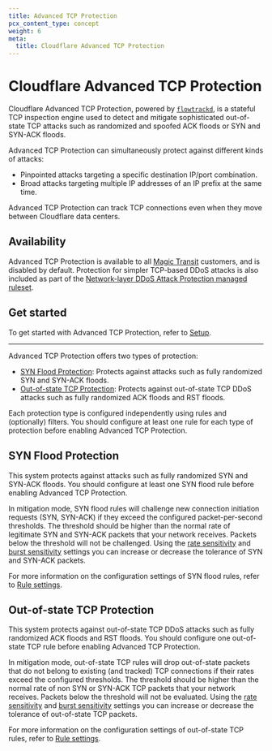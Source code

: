 ```yaml
---
title: Advanced TCP Protection
pcx_content_type: concept
weight: 6
meta:
  title: Cloudflare Advanced TCP Protection
---
```


# Cloudflare Advanced TCP Protection

Cloudflare Advanced TCP Protection, powered by [`flowtrackd`](https://blog.cloudflare.com/announcing-flowtrackd/), is a stateful TCP inspection engine used to detect and mitigate sophisticated out-of-state TCP attacks such as randomized and spoofed ACK floods or SYN and SYN-ACK floods.

Advanced TCP Protection can simultaneously protect against different kinds of attacks:
* Pinpointed attacks targeting a specific destination IP/port combination.
* Broad attacks targeting multiple IP addresses of an IP prefix at the same time.

Advanced TCP Protection can track TCP connections even when they move between Cloudflare data centers.

## Availability

Advanced TCP Protection is available to all [Magic Transit](/magic-transit/) customers, and is disabled by default. Protection for simpler TCP-based DDoS attacks is also included as part of the [Network-layer DDoS Attack Protection managed ruleset](/ddos-protection/managed-rulesets/network/).

## Get started

To get started with Advanced TCP Protection, refer to [Setup](/ddos-protection/tcp-protection/setup/).

---

Advanced TCP Protection offers two types of protection:

* [SYN Flood Protection](#syn-flood-protection): Protects against attacks such as fully randomized SYN and SYN-ACK floods.
* [Out-of-state TCP Protection](#out-of-state-tcp-protection): Protects against out-of-state TCP DDoS attacks such as fully randomized ACK floods and RST floods.

Each protection type is configured independently using rules and (optionally) filters. You should configure at least one rule for each type of protection before enabling Advanced TCP Protection.

## SYN Flood Protection

This system protects against attacks such as fully randomized SYN and SYN-ACK floods. You should configure at least one SYN flood rule before enabling Advanced TCP Protection.

In mitigation mode, SYN flood rules will challenge new connection initiation requests (SYN, SYN-ACK) if they exceed the configured packet-per-second thresholds. The threshold should be higher than the normal rate of legitimate SYN and SYN-ACK packets that your network receives. Packets below the threshold will not be challenged. Using the [rate sensitivity](/ddos-protection/tcp-protection/rule-settings/#rate-sensitivity) and [burst sensitivity](/ddos-protection/tcp-protection/rule-settings/#burst-sensitivity) settings you can increase or decrease the tolerance of SYN and SYN-ACK packets.

For more information on the configuration settings of SYN flood rules, refer to [Rule settings](/ddos-protection/tcp-protection/rule-settings/).

## Out-of-state TCP Protection

This system protects against out-of-state TCP DDoS attacks such as fully randomized ACK floods and RST floods. You should configure one out-of-state TCP rule before enabling Advanced TCP Protection.

In mitigation mode, out-of-state TCP rules will drop out-of-state packets that do not belong to existing (and tracked) TCP connections if their rates exceed the configured thresholds. The threshold should be higher than the normal rate of non SYN or SYN-ACK TCP packets that your network receives. Packets below the threshold will not be evaluated. Using the [rate sensitivity](/ddos-protection/tcp-protection/rule-settings/#rate-sensitivity) and [burst sensitivity](/ddos-protection/tcp-protection/rule-settings/#burst-sensitivity) settings you can increase or decrease the tolerance of out-of-state TCP packets.

For more information on the configuration settings of out-of-state TCP rules, refer to [Rule settings](/ddos-protection/tcp-protection/rule-settings/).
